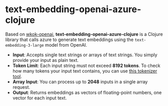 # text-embedding-openai-azure-clojure

Based on [wkok-openai](https://github.com/wkok/openai-clojure), **text-embedding-openai-azure-clojure** is a Clojure library that calls azure to generate text embeddings using the `text-embedding-3-large` model from OpenAI.

- **Input**: Accepts single text strings or arrays of text strings. You simply provide your input as plain text.
- **Token Limit**: Each input string must not exceed **8192 tokens**. To check how many tokens your input text contains, you can use [this tokenizer tool](https://gpt-tokenizer.dev/).
- **Array Input**: You can process up to **2048** inputs in a single array request.
- **Output**: Returns embeddings as vectors of floating-point numbers, one vector for each input text.

